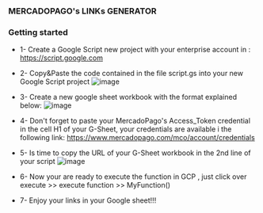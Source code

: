 ### MERCADOPAGO's LINKs GENERATOR

### Getting started

- 1- Create a Google Script new project with your enterprise account in : https://script.google.com

- 2- Copy&Paste the code contained in the file script.gs into your new Google Script project
![image](https://user-images.githubusercontent.com/25534296/79478930-a026a100-7fd1-11ea-85ac-a70560eb15b2.png)

- 3- Create a new google sheet workbook with the format explained below:
![image](https://user-images.githubusercontent.com/25534296/79479196-090e1900-7fd2-11ea-83aa-a5b1b8313749.png)

- 4- Don't forget to paste your MercadoPago's Access_Token credential in the cell H1 of your G-Sheet, your credentials are available i the following link: https://www.mercadopago.com/mco/account/credentials

- 5- Is time to copy the URL of your G-Sheet workbook in the 2nd line of your script
![image](https://user-images.githubusercontent.com/25534296/79479668-b97c1d00-7fd2-11ea-8319-f15ff5925a56.png)

- 6- Now your are ready to execute the function in GCP , just click over execute >> execute function >> MyFunction()

- 7- Enjoy your links in your Google sheet!!!





